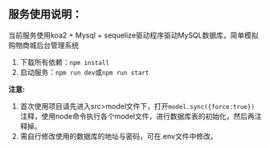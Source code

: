 <!--
 * @Description: 服务介绍与说明
 * @Autor: fengshuai
 * @Date: 2022-01-13 10:09:00
 * @LastEditors: fengshuai
 * @LastEditTime: 2023-10-08 16:45:36
-->
## 服务使用说明：
当前服务使用koa2 + Mysql + sequelize驱动程序驱动MySQL数据库，简单模拟购物商城后台管理系统

  1. 下载所有依赖：`npm install`
  2. 启动服务：`npm run dev`或`npm run start`

**注意:** 
1. 首次使用项目请先进入src>model文件下，打开`model.sync({force:true})`注释，使用node命令执行各个model文件，进行数据库表的初始化，然后再注释掉。
2. 需自行修改使用的数据库的地址与密码，可在.env文件中修改。

  
